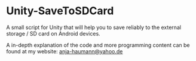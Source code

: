 # Unity-SaveToSDCard
A small script for Unity that will help you to save reliably to the external storage / SD card on Android devices.

A in-depth explanation of the code and more programming content can be found at my website: anja-haumann@yahoo.de
